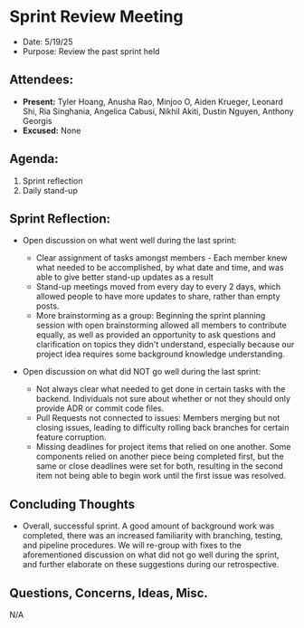 # Sprint Review Meeting

- Date: 5/19/25
- Purpose: Review the past sprint held

## Attendees:

- **Present:** Tyler Hoang, Anusha Rao, Minjoo O, Aiden Krueger, Leonard Shi, Ria Singhania, Angelica Cabusi, Nikhil Akiti, Dustin Nguyen, Anthony Georgis
- **Excused:** None

## Agenda:

1. Sprint reflection
2. Daily stand-up

## Sprint Reflection:

- Open discussion on what went well during the last sprint:
  - Clear assignment of tasks amongst members - Each member knew what needed to be accomplished, by what date and time, and was able to give better stand-up updates as a result
  - Stand-up meetings moved from every day to every 2 days, which allowed people to have more updates to share, rather than empty posts.
  - More brainstorming as a group: Beginning the sprint planning session with open brainstorming allowed all members to contribute equally, as well as provided an opportunity to ask questions and clarification on topics they didn't understand, especially because our project idea requires some background knowledge understanding.

- Open discussion on what did NOT go well during the last sprint:
  - Not always clear what needed to get done in certain tasks with the backend. Individuals not sure about whether or not they should only provide ADR or commit code files. 
  - Pull Requests not connected to issues: Members merging but not closing issues, leading to difficulty rolling back branches for certain feature corruption.
  - Missing deadlines for project items that relied on one another. Some components relied on another piece being completed first, but the same or close deadlines were set for both, resulting in the second item not being able to begin work until the first issue was resolved.

## Concluding Thoughts
- Overall, successful sprint. A good amount of background work was completed, there was an increased familiarity with branching, testing, and pipeline procedures. We will re-group with fixes to the aforementioned discussion on what did not go well during the sprint, and further elaborate on these suggestions during our retrospective.


## Questions, Concerns, Ideas, Misc.
N/A

